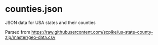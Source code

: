 # counties.json

JSON data for USA states and their counties

Parsed from https://raw.githubusercontent.com/scpike/us-state-county-zip/master/geo-data.csv
